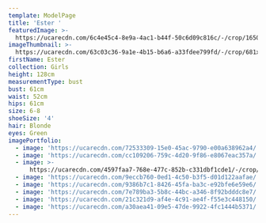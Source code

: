 ```yaml
---
template: ModelPage
title: 'Ester '
featuredImage: >-
  https://ucarecdn.com/6c4e45c4-8e9a-4ac1-b44f-50c6d09c816c/-/crop/1650x870/0,75/-/preview/
imageThumbnail: >-
  https://ucarecdn.com/63c03c36-9a1e-4b15-b6a6-a33fdee799fd/-/crop/681x961/52,0/-/preview/
firstName: Ester
collection: Girls
height: 128cm
measurementType: bust
bust: 61cm
waist: 52cm
hips: 61cm
size: 6-8
shoeSize: '4'
hair: Blonde
eyes: Green
imagePortfolio:
  - image: 'https://ucarecdn.com/72533309-15e0-45ac-9790-e00a638962a4/'
  - image: 'https://ucarecdn.com/cc109206-759c-4d20-9f86-e8067eac357a/'
  - image: >-
      https://ucarecdn.com/4597faa7-768e-477c-852b-c331dbf1cde1/-/crop/619x994/92,73/-/preview/
  - image: 'https://ucarecdn.com/9eccb760-0ed1-4c50-b3f5-d01d122aafae/'
  - image: 'https://ucarecdn.com/9386b7c1-8426-45fa-ba3c-e92bfe6e59e6/'
  - image: 'https://ucarecdn.com/7e789ba3-5b8c-44bc-a346-8f92bdddc8e7/'
  - image: 'https://ucarecdn.com/21c321d9-af4e-4c91-ae4f-f55e3c448150/'
  - image: 'https://ucarecdn.com/a30aea41-09e5-47de-9922-4fc1444b5371/'
---
```


